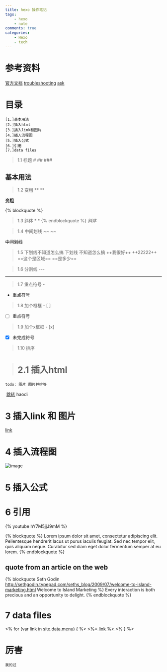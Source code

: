 ```yaml
---
title: hexo 操作笔记
tags: 
    - hexo
    - note
comments: true
categories: 
    - Hexo
    - tech
---
```

# 参考资料
[官方文档](https://hexo.io/docs/)
[troubleshooting](https://hexo.io/docs/troubleshooting.html)
[ask](https://github.com/hexojs/hexo/issues)

# 目录
    [1.]基本用法
    [2.]插入html
    [3.]插入link和图片
    [4.]插入流程图
    [5.]插入公式
    [6.]引用
    [7.]data files

>1.1 标题 # ## ###
## 基本用法

>1.2 变粗 ** **

**变粗**

{% blockquote %}
>1.3 斜体 * * 
{% endblockquote %}
*斜体*

>1.4 中间划线 ~~ ~~

~~中间划线~~

>1.5 下划线不知道怎么搞
下划线 不知道怎么搞 ++我很好++
++22222++
==这个是区域==
==是多少==

>1.6 分割线 ---

---


>1.7 重点符号 -

- 重点符号

>1.8 加个框框 - [ ]

- [ ] 重点符号

>1.9 加个x框框 - [x]

- [x] 未完成符号

>1.10 排序


># 2.1 插入html

```
todo: 图片 图片并排等
```
<img src="" alt="" align="" border="" height="" width="" >
<a href="aaa"> 跳转</a>
<html>
<!--在这里插入内容-->
haodi
</html>

# 3 插入link 和 图片
[link](https://note.youdao.com/)

# 4 插入流程图

![image](https://note.youdao.com/favicon.ico)

# 5 插入公式

# 6 引用

{% youtube hY7M5jjJ9mM %}

{% blockquote %}
Lorem ipsum dolor sit amet, consectetur adipiscing elit. Pellentesque hendrerit lacus ut purus iaculis feugiat. Sed nec tempor elit, quis aliquam neque. Curabitur sed diam eget dolor fermentum semper at eu lorem.
{% endblockquote %}

## quote from an article on the web
{% blockquote Seth Godin http://sethgodin.typepad.com/seths_blog/2009/07/welcome-to-island-marketing.html Welcome to Island Marketing %}
Every interaction is both precious and an opportunity to delight.
{% endblockquote %}

# 7 data files

<% for (var link in site.data.menu) { %>
    <a href="<%= site.data.menu[link]%>">   <%= link %> </a>
<% } %>


# 厉害 #
    我的过
